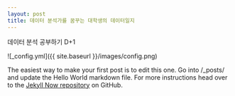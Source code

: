 ```yaml
---
layout: post
title: 데이터 분석가를 꿈꾸는 대학생의 데이터일지
---
```


데이터 분석 공부하기 D+1

![_config.yml]({{ site.baseurl }}/images/config.png)

The easiest way to make your first post is to edit this one. Go into /_posts/ and update the Hello World markdown file. For more instructions head over to the [Jekyll Now repository](https://github.com/barryclark/jekyll-now) on GitHub.
